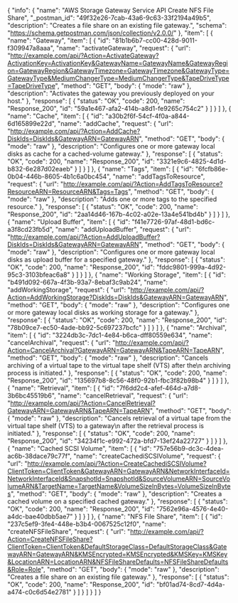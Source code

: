 {
  "info": {
    "name": "AWS Storage Gateway Service API Create NFS File Share",
    "_postman_id": "49f32e26-7cab-43a6-9c63-33f2194a49b5",
    "description": "Creates a file share on an existing file gateway.",
    "schema": "https://schema.getpostman.com/json/collection/v2.0.0/"
  },
  "item": [
    {
      "name": "Gateway",
      "item": [
        {
          "id": "81b1b6b7-cc00-428d-9011-f309947a8aaa",
          "name": "activateGateway",
          "request": {
            "url": "http://example.com/api/?Action=ActivateGateway?ActivationKey=ActivationKey&GatewayName=GatewayName&GatewayRegion=GatewayRegion&GatewayTimezone=GatewayTimezone&GatewayType=GatewayType&MediumChangerType=MediumChangerType&TapeDriveType=TapeDriveType",
            "method": "GET",
            "body": {
              "mode": "raw"
            },
            "description": "Activates the gateway you previously deployed on your host."
          },
          "response": [
            {
              "status": "OK",
              "code": 200,
              "name": "Response_200",
              "id": "59a1e467-afa2-414b-a8d1-fe9265c754c2"
            }
          ]
        }
      ]
    },
    {
      "name": "Cache",
      "item": [
        {
          "id": "a30b2f6f-54cf-4f0a-a844-6d165899e22d",
          "name": "addCache",
          "request": {
            "url": "http://example.com/api/?Action=AddCache?DiskIds=DiskIds&GatewayARN=GatewayARN",
            "method": "GET",
            "body": {
              "mode": "raw"
            },
            "description": "Configures one or more gateway local disks as cache for a cached-volume gateway."
          },
          "response": [
            {
              "status": "OK",
              "code": 200,
              "name": "Response_200",
              "id": "3321e9c6-4825-4d1d-b832-6e287d02eaeb"
            }
          ]
        }
      ]
    },
    {
      "name": "Tags",
      "item": [
        {
          "id": "6fcfb86e-0b04-446b-8605-4b1c6a0bc454",
          "name": "addTagsToResource",
          "request": {
            "url": "http://example.com/api/?Action=AddTagsToResource?ResourceARN=ResourceARN&Tags=Tags",
            "method": "GET",
            "body": {
              "mode": "raw"
            },
            "description": "Adds one or more tags to the specified resource."
          },
          "response": [
            {
              "status": "OK",
              "code": 200,
              "name": "Response_200",
              "id": "2aa14d46-167b-4c02-a02e-13a4e541bd4b"
            }
          ]
        }
      ]
    },
    {
      "name": "Upload Buffer",
      "item": [
        {
          "id": "f41e7726-97af-48d1-bd6c-a3f8cd23fb5d",
          "name": "addUploadBuffer",
          "request": {
            "url": "http://example.com/api/?Action=AddUploadBuffer?DiskIds=DiskIds&GatewayARN=GatewayARN",
            "method": "GET",
            "body": {
              "mode": "raw"
            },
            "description": "Configures one or more gateway local disks as upload buffer for a specified gateway."
          },
          "response": [
            {
              "status": "OK",
              "code": 200,
              "name": "Response_200",
              "id": "fddc9801-999a-4d92-95c3-3103bfeac6a8"
            }
          ]
        }
      ]
    },
    {
      "name": "Working Storage",
      "item": [
        {
          "id": "b491d092-667a-4f3b-93a7-8ebaf3c9ab24",
          "name": "addWorkingStorage",
          "request": {
            "url": "http://example.com/api/?Action=AddWorkingStorage?DiskIds=DiskIds&GatewayARN=GatewayARN",
            "method": "GET",
            "body": {
              "mode": "raw"
            },
            "description": "Configures one or more gateway local disks as working storage for a gateway."
          },
          "response": [
            {
              "status": "OK",
              "code": 200,
              "name": "Response_200",
              "id": "78b09ce7-ec50-4ade-bb92-5c697237bcfc"
            }
          ]
        }
      ]
    },
    {
      "name": "Archival",
      "item": [
        {
          "id": "3224db3c-7dc1-4e84-b6ca-dff80559e634",
          "name": "cancelArchival",
          "request": {
            "url": "http://example.com/api/?Action=CancelArchival?GatewayARN=GatewayARN&TapeARN=TapeARN",
            "method": "GET",
            "body": {
              "mode": "raw"
            },
            "description": "Cancels archiving of a virtual tape to the virtual tape shelf (VTS) after the\n         archiving process is initiated."
          },
          "response": [
            {
              "status": "OK",
              "code": 200,
              "name": "Response_200",
              "id": "135697b8-8c56-48f0-92b1-fbc3f82b98b4"
            }
          ]
        }
      ]
    },
    {
      "name": "Retrieval",
      "item": [
        {
          "id": "7f6dd2c4-afef-464d-a7d8-3b6bc45519b6",
          "name": "cancelRetrieval",
          "request": {
            "url": "http://example.com/api/?Action=CancelRetrieval?GatewayARN=GatewayARN&TapeARN=TapeARN",
            "method": "GET",
            "body": {
              "mode": "raw"
            },
            "description": "Cancels retrieval of a virtual tape from the virtual tape shelf (VTS) to a gateway\n         after the retrieval process is initiated."
          },
          "response": [
            {
              "status": "OK",
              "code": 200,
              "name": "Response_200",
              "id": "34234f1c-e992-472a-bfd7-13ef24a22727"
            }
          ]
        }
      ]
    },
    {
      "name": "Cached SCSI Volume",
      "item": [
        {
          "id": "757e56b9-dc3c-4dea-ac6b-38dace79c77f",
          "name": "createCachediSCSIVolume",
          "request": {
            "url": "http://example.com/api/?Action=CreateCachediSCSIVolume?ClientToken=ClientToken&GatewayARN=GatewayARN&NetworkInterfaceId=NetworkInterfaceId&SnapshotId=SnapshotId&SourceVolumeARN=SourceVolumeARN&TargetName=TargetName&VolumeSizeInBytes=VolumeSizeInBytes",
            "method": "GET",
            "body": {
              "mode": "raw"
            },
            "description": "Creates a cached volume on a specified cached gateway."
          },
          "response": [
            {
              "status": "OK",
              "code": 200,
              "name": "Response_200",
              "id": "7562e96a-4576-4e40-a4dc-bae40dbb5ae7"
            }
          ]
        }
      ]
    },
    {
      "name": "NFS File Share",
      "item": [
        {
          "id": "237c5ef9-3fe4-448e-b3b4-0067525c12f0",
          "name": "createNFSFileShare",
          "request": {
            "url": "http://example.com/api/?Action=CreateNFSFileShare?ClientToken=ClientToken&DefaultStorageClass=DefaultStorageClass&GatewayARN=GatewayARN&KMSEncrypted=KMSEncrypted&KMSKey=KMSKey&LocationARN=LocationARN&NFSFileShareDefaults=NFSFileShareDefaults&Role=Role",
            "method": "GET",
            "body": {
              "mode": "raw"
            },
            "description": "Creates a file share on an existing file gateway."
          },
          "response": [
            {
              "status": "OK",
              "code": 200,
              "name": "Response_200",
              "id": "bf01ad74-8cd7-4d4a-a474-c0c6d54e2781"
            }
          ]
        }
      ]
    }
  ]
}